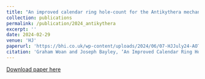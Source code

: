 ```yaml
---
title: "An improved calendar ring hole-count for the Antikythera mechanism"
collection: publications
permalink: /publication/2024_antikythera
excerpt: ''
date: 2024-02-29
venue: 'HJ'
paperurl: 'https://bhi.co.uk/wp-content/uploads/2024/06/07-HJJuly24-AOTM-2.pdf'
citation: 'Graham Woan and Joseph Bayley, ‘An Improved Calendar Ring Hole-Count for the Antikythera Mechanism’'
---
```


[Download paper here](https://bhi.co.uk/wp-content/uploads/2024/06/07-HJJuly24-AOTM-2.pdf)
